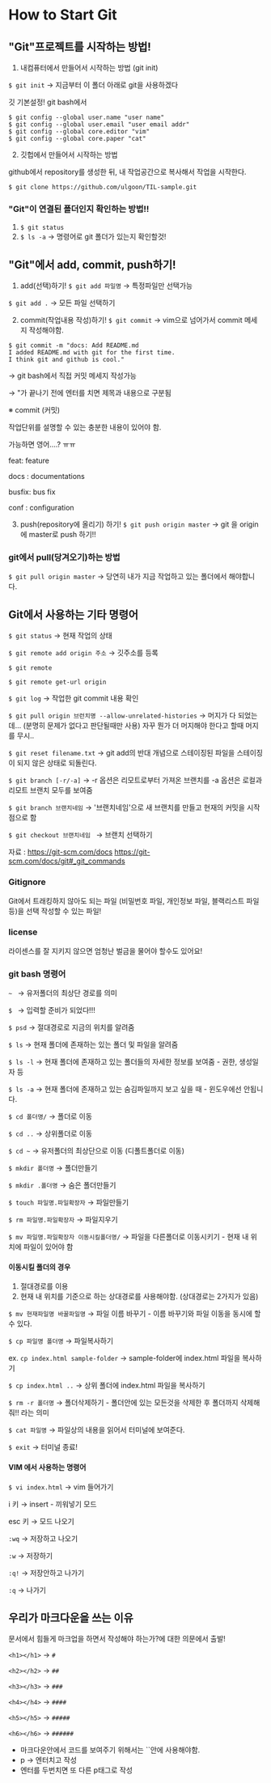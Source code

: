 # How to Start Git


## "Git"프로젝트를 시작하는 방법!

1. 내컴퓨터에서 만들어서 시작하는 방법 (git init)

`$ git init` → 지금부터 이 폴더 아래로 git을 사용하겠다

깃 기본설정! git bash에서
```shell
$ git config --global user.name "user name"
$ git config --global user.email "user email addr"
$ git config --global core.editor "vim"
$ git config --global core.paper "cat"
```

2. 깃헙에서 만들어서 시작하는 방법 

github에서 repository를 생성한 뒤, 내 작업공간으로 복사해서 작업을 시작한다.
```shell
$ git clone https://github.com/ulgoon/TIL-sample.git
```

### "Git"이 연결된 폴더인지 확인하는 방법!!

1. `$ git status`
2. `$ ls -a` → 명령어로 git 폴더가 있는지 확인할것!


## "Git"에서 add, commit, push하기!

1. add(선택)하기!
`$ git add 파일명` → 특정파일만 선택가능

`$ git add .` → 모든 파일 선택하기

2. commit(작업내용 작성)하기!
`$ git commit`
→ vim으로 넘어가서 commit 메세지 작성해야함.
```shell
$ git commit -m "docs: Add README.md
I added README.md with git for the first time.
I think git and github is cool."
```
→ git bash에서 직접 커밋 메세지 작성가능

→ "가 끝나기 전에 엔터를 치면 제목과 내용으로 구분됨

※ commit (커밋)

작업단위를 설명할 수 있는 충분한 내용이 있어야 함.

가능하면 영어....? ㅠㅠ


feat: feature

docs : documentations

busfix: bus fix

conf : configuration

3. push(repository에 올리기) 하기!
`$ git push origin master`
→ git 을 origin에 master로  push 하기!!

### git에서 pull(당겨오기)하는 방법

`$ git pull origin master`
→ 당연히 내가 지금 작업하고 있는 폴더에서 해야합니다. 


## Git에서 사용하는 기타 명령어

`$ git status` → 현재 작업의 상태

`$ git remote add origin 주소` → 깃주소를 등록

`$ git remote`

`$ git remote get-url origin`

`$ git log` → 작업한 git commit 내용 확인

`$ git pull origin 브런치명 --allow-unrelated-histories` → 머지가 다 되었는데… (분명히 문제가 없다고 판단될때만 사용) 자꾸 뭔가 더 머지해야 한다고 할때 머지를 무시..

`$ git reset filename.txt` → git add의 반대 개념으로 스테이징된 파일을 스테이징이 되지 않은 상태로 되돌린다.

`$ git branch [-r/-a]` → -r 옵션은 리모트로부터 가져온 브랜치를 -a 옵션은 로컬과 리모트 브랜치 모두를 보여줌

`$ git branch 브랜치네임` → '브랜치네임'으로 새 브랜치를 만들고 현재의 커밋을 시작점으로 함

`$ git checkout 브랜치네임 ` → 브랜치 선택하기

자료 : 
https://git-scm.com/docs
https://git-scm.com/docs/git#_git_commands

### Gitignore

Git에서 트래킹하지 않아도 되는 파일 (비밀번호 파일, 개인정보 파일, 블랙리스트 파일 등)을 선택 작성할 수 있는 파일!

### license 

라이센스를 잘 지키지 않으면 엄청난 벌금을 물어야 할수도 있어요!

### git bash 명령어

`~ ` → 유저폴더의 최상단 경로를 의미

`$ ` → 입력할 준비가 되었다!!!

`$ psd` → 절대경로로 지금의 위치를 알려줌

`$ ls` → 현재 폴더에 존재하는 있는 폴더 및 파일을 알려줌

`$ ls -l` → 현재 폴더에 존재하고 있는 폴더들의 자세한 정보를 보여줌 - 권한, 생성일자 등

`$ ls -a` → 현재 폴더에 존재하고 있는 숨김파일까지 보고 싶을 때 - 윈도우에선 안됩니다.

`$ cd 폴더명/` → 폴더로 이동

`$ cd ..` → 상위폴더로 이동

`$ cd ~` → 유저폴더의 최상단으로 이동 (디폴트폴더로 이동)

`$ mkdir 폴더명` → 폴더만들기

`$ mkdir .폴더명` → 숨은 폴더만들기

`$ touch 파일명.파일확장자` → 파일만들기

`$ rm 파일명.파일확장자` → 파일지우기

`$ mv 파일명.파일확장자 이동시킬폴더명/` → 파일을 다른폴더로 이동시키기 - 현재 내 위치에 파일이 있어야 함


#### 이동시킬 폴더의 경우

1. 절대경로를 이용
2. 현재 내 위치를 기준으로 하는 상대경로를 사용해야함. (상대경로는 2가지가 있음)

`$ mv 현재파일명 바꿀파일명` → 파일 이름 바꾸기 - 이름 바꾸기와 파일 이동을 동시에 할 수 있다.

`$ cp 파일명 폴더명` → 파일복사하기

ex. `cp index.html sample-folder` → sample-folder에 index.html 파일을 복사하기

`$ cp index.html ..` → 상위 폴더에 index.html 파일을 복사하기

`$ rm -r 폴더명` → 폴더삭제하기 - 폴더안에 있는 모든것을 삭제한 후 폴더까지 삭제해줘!! 라는 의미

`$ cat 파일명` → 파일상의 내용을 읽어서 터미널에 보여준다.

`$ exit` → 터미널 종료!

#### VIM 에서 사용하는 명령어

`$ vi index.html` → vim 들어가기

i 키 → insert - 끼워넣기 모드

esc 키 → 모드 나오기

`:wq` → 저장하고 나오기

`:w` → 저장하기

`:q!` → 저장안하고 나가기

`:q` → 나가기


## 우리가 마크다운을 쓰는 이유

문서에서 힘들게 마크업을 하면서 작성해야 하는가?에 대한 의문에서 출발!

`<h1></h1>` → `#`

`<h2></h2>` → `##`

`<h3></h3>` → `###`

`<h4></h4>` → `####`

`<h5></h5>` → `#####`

`<h6></h6>` → `######`

- 마크다운안에서 코드를 보여주기 위해서는 ``안에 사용해야함.
- p → 엔터치고 작성
- 엔터를 두번치면 또 다른 p태그로 작성